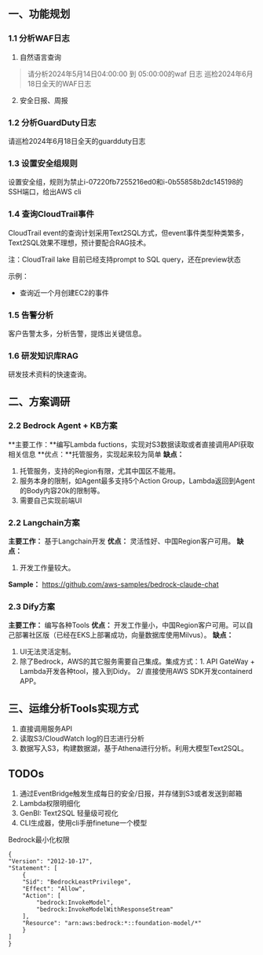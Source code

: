 ## 一、功能规划

### 1.1 分析WAF日志

1. 自然语言查询

> 请分析2024年5月14日04:00:00 到 05:00:00的waf 日志
> 巡检2024年6月18日全天的WAF日志

2. 安全日报、周报

### 1.2 分析GuardDuty日志

请巡检2024年6月18日全天的guardduty日志

### 1.3 设置安全组规则

设置安全组，规则为禁止i-07220fb7255216ed0和i-0b55858b2dc145198的SSH端口，给出AWS cli

### 1.4 查询CloudTrail事件

CloudTrail event的查询计划采用Text2SQL方式，但event事件类型种类繁多，Text2SQL效果不理想，预计要配合RAG技术。

注：CloudTrail lake 目前已经支持prompt to SQL query，还在preview状态

示例：

- 查询近一个月创建EC2的事件

### 1.5 告警分析

客户告警太多，分析告警，提炼出关键信息。

### 1.6 研发知识库RAG

研发技术资料的快速查询。

## 二、方案调研

### 2.2 Bedrock Agent + KB方案

**主要工作：**编写Lambda fuctions，实现对S3数据读取或者直接调用API获取相关信息
**优点：**托管服务，实现起来较为简单
**缺点：**

1. 托管服务，支持的Region有限，尤其中国区不能用。
2. 服务本身的限制，如Agent最多支持5个Action Group，Lambda返回到Agent的Body内容20k的限制等。
3. 需要自己实现前端UI

### 2.2 Langchain方案

**主要工作：** 基于Langchain开发
**优点：** 灵活性好、中国Region客户可用。
**缺点：**

1. 开发工作量较大。

**Sample：** https://github.com/aws-samples/bedrock-claude-chat

### 2.3 Dify方案

**主要工作：** 编写各种Tools
**优点：** 开发工作量小，中国Region客户可用。可以自己部署社区版（已经在EKS上部署成功，向量数据库使用Milvus）。
**缺点：**

1. UI无法灵活定制。
2. 除了Bedrock，AWS的其它服务需要自己集成。集成方式：1. API GateWay + Lambda开发各种tool，接入到Didy。 2/ 直接使用AWS SDK开发containerd APP。

## 三、运维分析Tools实现方式

1. 直接调用服务API
2. 读取S3/CloudWatch log的日志进行分析
3. 数据写入S3，构建数据湖，基于Athena进行分析。利用大模型Text2SQL。

## TODOs

1. 通过EventBridge触发生成每日的安全/日报，并存储到S3或者发送到邮箱
2. Lambda权限明细化
3. GenBI: Text2SQL 轻量级可视化
4. CLI生成器，使用cli手册finetune一个模型

Bedrock最小化权限

```
{
"Version": "2012-10-17",
"Statement": [
    {
    "Sid": "BedrockLeastPrivilege",
    "Effect": "Allow",
    "Action": [
        "bedrock:InvokeModel",
        "bedrock:InvokeModelWithResponseStream"
    ],
    "Resource": "arn:aws:bedrock:*::foundation-model/*"
    }
]
}
```
